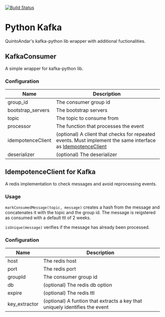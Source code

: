 [![Build Status](https://travis-ci.org/quintoandar/python-kafka.svg?branch=master)](https://travis-ci.org/quintoandar/python-kafka)

# Python Kafka

QuintoAndar's kafka-python lib wrapper with additional fuctionalities.

## KafkaConsumer

A simple wrapper for kafka-python lib.

### Configuration

|        Name       |                 Description                  |
| ----------------- | -------------------------------------------- |
| group_id          | The consumer group id                        |
| bootstrap_servers | The bootstrap servers                        |
| topic             | The topic to consume from                    |
| processor         | The function that processes the event        |
| idempotenceClient | (optional) A client that checks for repeated events. Must implement the same interface as [IdempotenceClient](/clients/idempotence_client.py) |
| deserializer      | (optional) The deserializer                  |

## IdempotenceClient for Kafka

A redis implementation to check messages and avoid reprocessing events.

### Usage

`markConsumedMessage(topic, message)` creates a hash from the message and concatenates it with the topic and the group id. The message is reigstered as consumed with a default ttl of 2 weeks.

`isUnique(message)` verifies if the message has already been processed.

### Configuration

|        Name   |                 Description     |
| ------------- | ------------------------------- |
| host          | The redis host                  |
| port          | The redis port                  |
| groupId       | The consumer group id           |
| db            | (optional) The redis db option  |
| expire        | (optional) The redis ttl        |
| key_extractor | (optional) A funtion that extracts a key that uniquely identifies the event |